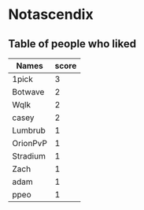 # Notascendix
## Table of people who liked
Names | score
--- | ---
1pick | 3
Botwave | 2
Wqlk | 2
casey | 2
Lumbrub | 1
OrionPvP | 1
Stradium | 1
Zach | 1
adam | 1
ppeo | 1
